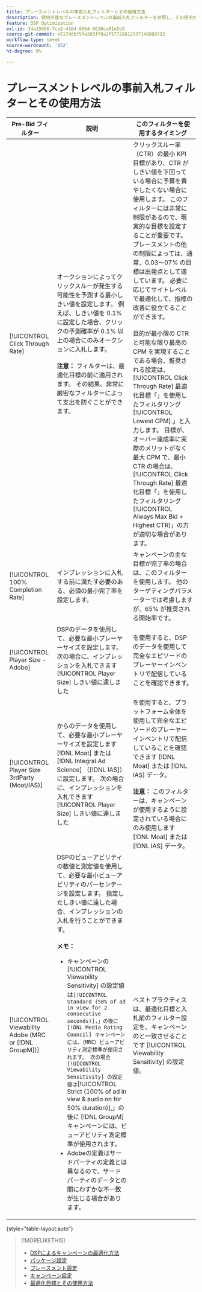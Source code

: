 ```yaml
---
title: プレースメントレベルの事前入札フィルターとその使用方法
description: 使用可能なプレースメントレベルの事前入札フィルターを参照し、その使用方法を確認します。
feature: DSP Optimization
exl-id: 34a15666-7ca2-416d-9064-8638ca81e5b3
source-git-commit: e517dd5f5fa283ff8a2f57728612937148889732
workflow-type: tm+mt
source-wordcount: '452'
ht-degree: 0%

---
```


# プレースメントレベルの事前入札フィルターとその使用方法

| Pre-Bid フィルター | 説明 | このフィルターを使用するタイミング |
| ---------------| ----------- | ---------------------- |
| [!UICONTROL Click Through Rate] | オークションによってクリックスルーが発生する可能性を予測する最小しきい値を設定します。 例えば、しきい値を 0.1% に設定した場合、クリックの予測確率が 0.1% 以上の場合にのみオークションに入札します。<br><br><b>注意：</b> フィルターは、最適化目標の前に適用されます。 その結果、非常に厳密なフィルターによって支出を防ぐことができます。 | クリックスルー率（CTR）の最小 KPI 目標があり、CTR がしきい値を下回っている場合に予算を費やしたくない場合に使用します。 このフィルターには非常に制限があるので、現実的な目標を設定することが重要です。 プレースメントの他の制限によっては、通常、0.03～07% の目標は出発点として適しています。 必要に応じてサイトレベルで最適化して、指標の改善に役立てることができます。<br><br>目的が最小限の CTR と可能な限り最高の CPM を実現することである場合、推奨される設定は、 [!UICONTROL Click Through Rate] 最適化目標「」を使用したフィルタリング[!UICONTROL Lowest CPM].」と入力します。 目標が、オーバー達成率に実際のメリットがなく最大 CPM で、最小 CTR の場合は、 [!UICONTROL Click Through Rate] 最適化目標「」を使用したフィルタリング[!UICONTROL Always Max Bid + Highest CTR]」の方が適切な場合があります。 |
| [!UICONTROL 100% Completion Rate] | インプレッションに入札する前に満たす必要のある、必須の最小完了率を設定します。 | キャンペーンの主な目標が完了率の場合は、このフィルターを使用します。 他のターゲティングパラメーターでは考慮しますが、65% が推奨される開始率です。 |
| [!UICONTROL Player Size - Adobe] | DSPのデータを使用して、必要な最小プレーヤーサイズを設定します。 次の場合に、インプレッションを入札できます [!UICONTROL Player Size] しきい値に達しました | を使用すると、DSPのデータを使用して完全なエピソードのプレーヤーインベントリで配信していることを確認できます。 |
| [!UICONTROL Player Size 3rdParty (Moat/IAS)] | からのデータを使用して、必要な最小プレーヤーサイズを設定します [!DNL Moat] または [!DNL Integral Ad Science] （[!DNL IAS]）に設定します。 次の場合に、インプレッションを入札できます [!UICONTROL Player Size] しきい値に達しました | を使用すると、プラットフォーム全体を使用して完全なエピソードのプレーヤーインベントリで配信していることを確認できます [!DNL Moat] または [!DNL IAS] データ。<br><br><b>注意：</b> このフィルターは、キャンペーンが使用するように設定されている場合にのみ使用します [!DNL Moat] または [!DNL IAS] データ。 |
| [!UICONTROL Viewability Adobe (MRC or [!DNL GroupM])] | DSPのビューアビリティの数値と測定値を使用して、必要な最小ビューアビリティのパーセンテージを設定します。 指定したしきい値に達した場合、インプレッションの入札を行うことができます。<br><br><b>メモ：</b><ul><li>キャンペーンの [!UICONTROL Viewability Sensitivity] の設定値は``[!UICONTROL Standard (50% of ad in view for 2 consecutive seconds)],」の後に [!DNL Media Rating Council] キャンペーンには、（MRC）ビューアビリティ測定標準が使用されます。 次の場合 [!UICONTROL Viewability Sensitivity] の設定値は``[!UICONTROL Strict (100% of ad in view & audio on for 50% duration)],」の後に [!DNL GroupM] キャンペーンには、ビューアビリティ測定標準が使用されます。</li><li>Adobeの定義はサードパーティの定義とは異なるので、サードパーティのデータとの間にわずかな不一致が生じる場合があります。</li></ul> | ベストプラクティスは、最適化目標と入札前のフィルター設定を、キャンペーンのと一致させることです [!UICONTROL Viewability Sensitivity] の設定値。 |

{style="table-layout:auto"}

>[!MORELIKETHIS]
>
>* [DSPによるキャンペーンの最適化方法](optimization-how-dsp-optimizes-campaigns.md)
>* [パッケージ設定](/help/dsp/campaign-management/packages/package-settings.md)
>* [プレースメント設定](/help/dsp/campaign-management/placements/placement-settings.md)
>* [キャンペーン設定](/help/dsp/campaign-management/campaigns/campaign-settings.md)
>* [最適化目標とその使用方法](optimization-goals.md)

